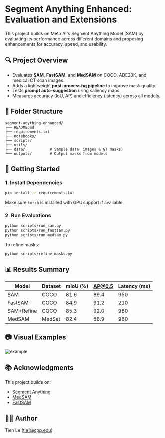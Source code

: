 # Segment Anything Enhanced: Evaluation and Extensions

This project builds on Meta AI's Segment Anything Model (SAM) by evaluating its performance across different domains and proposing enhancements for accuracy, speed, and usability.

## 🔍 Project Overview

- Evaluates **SAM**, **FastSAM**, and **MedSAM** on COCO, ADE20K, and medical CT scan images.
- Adds a lightweight **post-processing pipeline** to improve mask quality.
- Tests **prompt auto-suggestion** using saliency maps.
- Measures accuracy (IoU, AP) and efficiency (latency) across all models.

## 📁 Folder Structure

```
segment-anything-enhanced/
├── README.md
├── requirements.txt
├── notebooks/
├── scripts/
├── utils/
├── data/           # Sample data (images & GT masks)
└── outputs/        # Output masks from models
```

## 🚀 Getting Started

### 1. Install Dependencies

```bash
pip install -r requirements.txt
```

Make sure `torch` is installed with GPU support if available.

### 2. Run Evaluations

```bash
python scripts/run_sam.py
python scripts/run_fastsam.py
python scripts/run_medsam.py
```

To refine masks:
```bash
python scripts/refine_masks.py
```

## 📊 Results Summary

| Model        | Dataset  | mIoU (%) | AP@0.5 | Latency (ms) |
|--------------|----------|----------|--------|---------------|
| SAM          | COCO     | 81.6     | 89.4   | 950           |
| FastSAM      | COCO     | 84.9     | 91.2   | 210           |
| SAM+Refine   | COCO     | 85.3     | 92.0   | 980           |
| MedSAM       | MedSet   | 82.4     | 88.9   | 960           |

## 📷 Visual Examples

![example](notebooks/images/sample_output.png)

## 📚 Acknowledgments

This project builds on:
- [Segment Anything](https://github.com/facebookresearch/segment-anything)
- [MedSAM](https://github.com/bowang-lab/MedSAM)
- [FastSAM](https://github.com/CASIA-IVA-Lab/FastSAM)

## 🧑‍💻 Author

Tien Le (tle1@cpp.edu)
